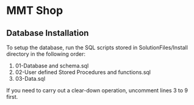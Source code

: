# MMT Shop

## Database Installation

To setup the database, run the SQL scripts stored in SolutionFiles/Install 
directory in the following order:

1. 01-Database and schema.sql
2. 02-User defined Stored Procedures and functions.sql
3. 03-Data.sql

If you need to carry out a clear-down operation, uncomment lines 3 to 9 first.